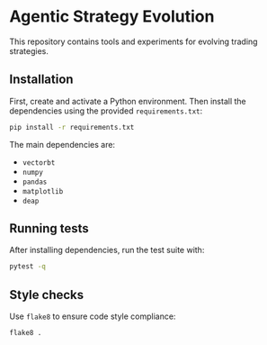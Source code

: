# Agentic Strategy Evolution

This repository contains tools and experiments for evolving trading strategies.

## Installation

First, create and activate a Python environment. Then install the dependencies
using the provided `requirements.txt`:

```bash
pip install -r requirements.txt
```

The main dependencies are:

- `vectorbt`
- `numpy`
- `pandas`
- `matplotlib`
- `deap`

## Running tests

After installing dependencies, run the test suite with:

```bash
pytest -q
```

## Style checks

Use `flake8` to ensure code style compliance:

```bash
flake8 .
```


